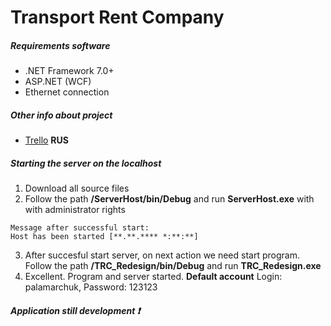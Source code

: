 # Transport Rent Company

##### Requirements software

  - .NET Framework 7.0+
  - ASP.NET (WCF)
  - Ethernet connection

##### Other info about project

  - [Trello](https://trello.com/b/vZxKTHys/transport-rent-company) **RUS**
  
  
##### Starting the server on the **localhost**

1) Download all source files
2) Follow the path **/ServerHost/bin/Debug** and run **ServerHost.exe** with with administrator rights
```
Message after successful start:
Host has been started [**.**.**** *:**:**]
```
3) After succesful start server, on next action we need start program. 
Follow the path **/TRC_Redesign/bin/Debug** and run **TRC_Redesign.exe**
4) Excellent. Program and server started. 
**Default account** Login: palamarchuk, Password: 123123


##### Application still development :exclamation: